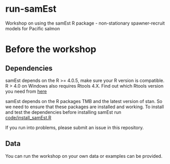 # run-samEst
Workshop on using the samEst R package - non-stationary spawner-recruit models for Pacific salmon


# Before the workshop

## Dependencies
samEst depends on the R >= 4.0.5, make sure your R version is compatible.
R > 4.0 on Windows also requires Rtools 4.X. Find out which Rtools version you need from [here](https://cran.r-project.org/bin/windows/Rtools/)

samEst depends on the R packages TMB and the latest version of stan. So we need to ensure that these packages are installed and working. To install and test the dependencies before installing samEst run [code/install_samEst.R](https://github.com/TESA-workshops/run-samEst/blob/main/install_samest.R)

If you run into problems, please submit an issue in this repository. 


## Data 
You can run the workshop on your own data or examples can be provided. 

